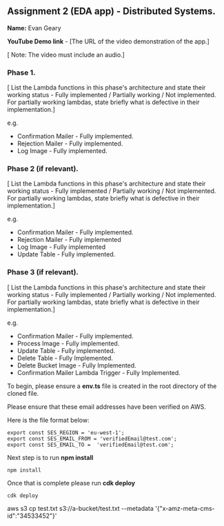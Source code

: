 ## Assignment 2 (EDA app) - Distributed Systems.

__Name:__ Evan Geary

__YouTube Demo link__ - [The URL of the video demonstration of the app.]

[ Note: The video must include an audio.]

### Phase 1.

[ List the Lambda functions in this phase's architecture and state their working status - Fully implemented / Partially working / Not implemented. For partially working lambdas, state briefly what is defective in their implementation.]

e.g.

+ Confirmation Mailer - Fully implemented.
+ Rejection Mailer - Fully implemented.
+ Log Image -  Fully implemented. 

### Phase 2 (if relevant).

[ List the Lambda functions in this phase's architecture and state their working status - Fully implemented / Partially working / Not implemented. For partially working lambdas, state briefly what is defective in their implementation.]

e.g.

+ Confirmation Mailer - Fully implemented.
+ Rejection Mailer - Fully implemented 
+ Log Image - Fully implemented 
+ Update Table -  Fully implemented.

### Phase 3 (if relevant).

[ List the Lambda functions in this phase's architecture and state their working status - Fully implemented / Partially working / Not implemented. For partially working lambdas, state briefly what is defective in their implementation.]

e.g.

+ Confirmation Mailer - Fully implemented.
+ Process Image - Fully implemented.
+ Update Table - Fully implemented.
+ Delete Table - Fully Implemented.
+ Delete Bucket Image - Fully Implemented.
+ Confirmation Mailer Lambda Trigger - Fully Implemented.



To begin, please ensure a **env.ts** file is created in the root directory of the cloned file.

Please ensure that these email addresses have been verified on AWS.

Here is the file format below:

```
export const SES_REGION = 'eu-west-1';
export const SES_EMAIL_FROM = 'verifiedEmail@test.com'; 
export const SES_EMAIL_TO =  'verifiedEmail@test.com'; 
```
Next step is to run **npm install**
```
npm install
```
Once that is complete please run **cdk deploy**
```
cdk deploy
```

aws s3 cp test.txt s3://a-bucket/test.txt --metadata '{"x-amz-meta-cms-id":"34533452"}'



